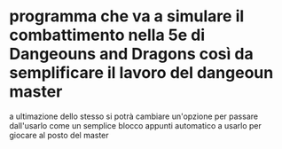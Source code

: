 # programma che va a simulare il combattimento nella 5e di Dangeouns and Dragons così da semplificare il lavoro del dangeoun master

a ultimazione dello stesso si potrà cambiare un'opzione per passare dall'usarlo come un semplice blocco appunti automatico a usarlo per giocare al posto del master
